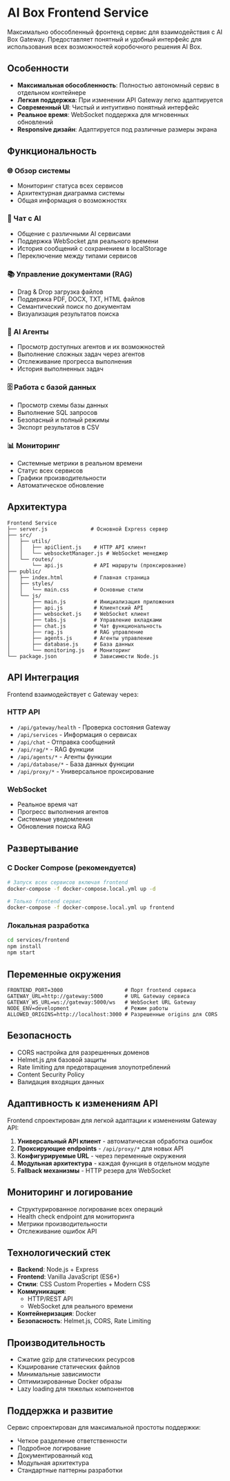 # AI Box Frontend Service

Максимально обособленный фронтенд сервис для взаимодействия с AI Box Gateway. Предоставляет понятный и удобный интерфейс для использования всех возможностей коробочного решения AI Box.

## Особенности

- **Максимальная обособленность**: Полностью автономный сервис в отдельном контейнере
- **Легкая поддержка**: При изменении API Gateway легко адаптируется
- **Современный UI**: Чистый и интуитивно понятный интерфейс
- **Реальное время**: WebSocket поддержка для мгновенных обновлений
- **Responsive дизайн**: Адаптируется под различные размеры экрана

## Функциональность

### 🌐 Обзор системы
- Мониторинг статуса всех сервисов
- Архитектурная диаграмма системы
- Общая информация о возможностях

### 💬 Чат с AI
- Общение с различными AI сервисами
- Поддержка WebSocket для реального времени
- История сообщений с сохранением в localStorage
- Переключение между типами сервисов

### 📚 Управление документами (RAG)
- Drag & Drop загрузка файлов
- Поддержка PDF, DOCX, TXT, HTML файлов
- Семантический поиск по документам
- Визуализация результатов поиска

### 🤖 AI Агенты
- Просмотр доступных агентов и их возможностей
- Выполнение сложных задач через агентов
- Отслеживание прогресса выполнения
- История выполненных задач

### 🗄️ Работа с базой данных
- Просмотр схемы базы данных
- Выполнение SQL запросов
- Безопасный и полный режимы
- Экспорт результатов в CSV

### 📊 Мониторинг
- Системные метрики в реальном времени
- Статус всех сервисов
- Графики производительности
- Автоматическое обновление

## Архитектура

```
Frontend Service
├── server.js              # Основной Express сервер
├── src/
│   ├── utils/
│   │   ├── apiClient.js    # HTTP API клиент
│   │   └── websocketManager.js # WebSocket менеджер
│   └── routes/
│       └── api.js          # API маршруты (проксирование)
├── public/
│   ├── index.html          # Главная страница
│   ├── styles/
│   │   └── main.css        # Основные стили
│   └── js/
│       ├── main.js         # Инициализация приложения
│       ├── api.js          # Клиентский API
│       ├── websocket.js    # WebSocket клиент
│       ├── tabs.js         # Управление вкладками
│       ├── chat.js         # Чат функциональность
│       ├── rag.js          # RAG управление
│       ├── agents.js       # Агенты управление
│       ├── database.js     # База данных
│       └── monitoring.js   # Мониторинг
└── package.json            # Зависимости Node.js
```

## API Интеграция

Frontend взаимодействует с Gateway через:

### HTTP API
- `/api/gateway/health` - Проверка состояния Gateway
- `/api/services` - Информация о сервисах
- `/api/chat` - Отправка сообщений
- `/api/rag/*` - RAG функции
- `/api/agents/*` - Агенты функции
- `/api/database/*` - База данных функции
- `/api/proxy/*` - Универсальное проксирование

### WebSocket
- Реальное время чат
- Прогресс выполнения агентов
- Системные уведомления
- Обновления поиска RAG

## Развертывание

### С Docker Compose (рекомендуется)
```bash
# Запуск всех сервисов включая frontend
docker-compose -f docker-compose.local.yml up -d

# Только frontend сервис
docker-compose -f docker-compose.local.yml up frontend
```

### Локальная разработка
```bash
cd services/frontend
npm install
npm start
```

## Переменные окружения

```env
FRONTEND_PORT=3000                    # Порт frontend сервиса
GATEWAY_URL=http://gateway:5000       # URL Gateway сервиса
GATEWAY_WS_URL=ws://gateway:5000/ws   # WebSocket URL Gateway
NODE_ENV=development                  # Режим работы
ALLOWED_ORIGINS=http://localhost:3000 # Разрешенные origins для CORS
```

## Безопасность

- CORS настройка для разрешенных доменов
- Helmet.js для базовой защиты
- Rate limiting для предотвращения злоупотреблений
- Content Security Policy
- Валидация входящих данных

## Адаптивность к изменениям API

Frontend спроектирован для легкой адаптации к изменениям Gateway API:

1. **Универсальный API клиент** - автоматическая обработка ошибок
2. **Проксирующие endpoints** - `/api/proxy/*` для новых API
3. **Конфигурируемые URL** - через переменные окружения
4. **Модульная архитектура** - каждая функция в отдельном модуле
5. **Fallback механизмы** - HTTP резерв для WebSocket

## Мониторинг и логирование

- Структурированное логирование всех операций
- Health check endpoint для мониторинга
- Метрики производительности
- Отслеживание ошибок API

## Технологический стек

- **Backend**: Node.js + Express
- **Frontend**: Vanilla JavaScript (ES6+)
- **Стили**: CSS Custom Properties + Modern CSS
- **Коммуникация**: 
  - HTTP/REST API
  - WebSocket для реального времени
- **Контейнеризация**: Docker
- **Безопасность**: Helmet.js, CORS, Rate Limiting

## Производительность

- Сжатие gzip для статических ресурсов
- Кэширование статических файлов
- Минимальные зависимости
- Оптимизированные Docker образы
- Lazy loading для тяжелых компонентов

## Поддержка и развитие

Сервис спроектирован для максимальной простоты поддержки:
- Четкое разделение ответственности
- Подробное логирование
- Документированный код
- Модульная архитектура
- Стандартные паттерны разработки